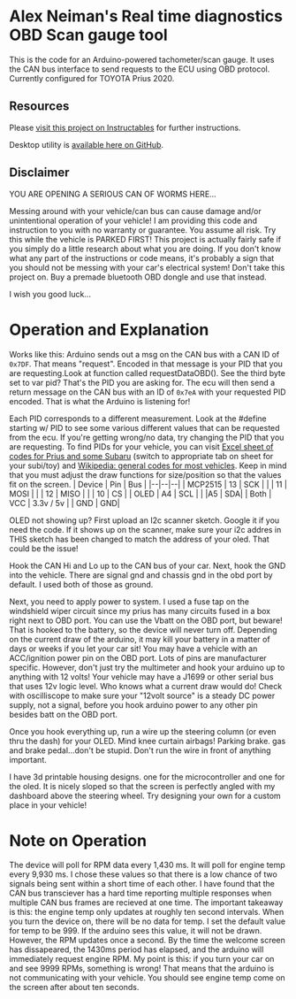
# Alex Neiman's Real time diagnostics OBD Scan gauge tool

This is the code for an Arduino-powered tachometer/scan gauge. It uses the CAN bus interface to send requests to the ECU using OBD protocol. Currently configured for TOYOTA Prius 2020.

## Resources

Please [visit this project on Instructables](https://www.instructables.com/TachometerScan-Gauge-Using-Arduino-OBD2-and-CAN-Bu/) for further instructions.

Desktop utility is [available here on GitHub](https://github.com/neiman3/obd_rtd_desktop).

## Disclaimer
YOU ARE OPENING A SERIOUS CAN OF WORMS HERE...

Messing around with your vehicle/can bus can cause damage and/or unintentional operation of your vehicle! I am providing this code and instruction to you with no warranty or guarantee. You assume all risk. Try this while the vehicle is PARKED FIRST! This project is actually fairly safe if you simply do a little research about what you are doing. If you don't know what any part of the instructions or code means, it's probably a sign that you should not be messing  with your car's electrical system! Don't take this project on. Buy a premade bluetooth OBD dongle and use that instead.

I wish you good luck...

# Operation and Explanation
Works like this: Arduino sends out a msg on the CAN bus with a CAN ID of `0x7DF`. That means "request". Encoded in that message is your PID that you are requesting.Look at function called requestDataOBD(). See the third byte set to var pid? That's the PID you are asking for. The ecu will then send a return message on the CAN bus with an ID of `0x7eA` with your requested PID encoded. That is what the Arduino is listening for! 

Each PID corresponds to a different measurement. Look at the #define starting w/ PID to see some various different values that can be requested from the ecu. If you're getting wrong/no data, try changing the PID that you are requesting. To find PIDs for your vehicle, you can visit [Excel sheet of codes for Prius and some Subaru](https://docs.google.com/spreadsheets/d/1QYWdWkLg0O4tg-ANYdTwwEMhpjkYAI_5JpBfTR1JfQ0/edit?hl=en&hl=en#gid=6) (switch to appropriate tab on sheet for your subi/toy) and [Wikipedia: general codes for most vehicles](https://en.wikipedia.org/wiki/OBD-II_PIDs#Service_01). Keep in mind that you must adjust the draw functions for size/position so that the values fit on the screen.
| Device | Pin | Bus |
|--|--|--|
| MCP2515 | 13 | SCK |
|  | 11 | MOSI |
|  | 12 | MISO |
|  | 10 | CS |
| OLED | A4 | SCL |
| |A5 | SDA|
| Both | VCC | 3.3v / 5v
| | GND | GND|
 
OLED not showing up? First upload an I2c scanner sketch. Google it if you need the code. If it shows up on the scanner, make sure your i2c addres in THIS sketch has been changed to match the address of your oled. That could be the issue!
 
Hook the CAN Hi and Lo up to the CAN bus of your car. Next, hook the GND into the vehicle. There are signal gnd and chassis gnd in the obd port by default. I used both of those as ground.

Next, you need to apply power to system. I used a fuse tap on the windshield wiper circuit since my prius has many circuits fused in a box right next to OBD port. You can use the Vbatt on the OBD port, but beware! That is hooked to the battery, so the device will never turn off. Depending on the current draw of the arduino, it may kill your battery in a matter  of days or weeks if you let your car sit! You may have a vehicle with an ACC/ignition power pin on the OBD port. Lots of pins are manufacturer specific. However, don't just try the multimeter  and hook your arduino up to anything with 12 volts! Your vehicle may have a J1699 or other serial bus that uses 12v logic level. Who knows what a current draw would do! Check with oscilliscope  to make sure your "12volt source" is a steady DC power supply, not a signal, before you hook arduino power to any other pin besides batt on the OBD port.

Once you hook everything up, run a wire up the steering column (or even thru the dash) for your OLED. Mind knee curtain airbags! Parking brake. gas and brake pedal...don't be stupid. Don't run the wire in front of anything important.

I have 3d printable housing designs. one for the microcontroller and one for the oled. It is nicely sloped so that the screen is perfectly angled with my dashboard above the steering wheel. Try designing your own for a custom place in your vehicle!

# Note on Operation
The device will poll for RPM data every 1,430 ms. It will poll for engine temp every 9,930 ms. I chose these values so that there is a low chance of two signals being sent within a short time of each other. I have found that the CAN bus transciever has a hard time reporting multiple responses when multiple CAN bus frames are recieved at one time. The important takeaway is this: the engine temp only updates at roughly ten second intervals. When  you turn the device on, there will be no data for temp. I set the default value for temp to be 999. If the arduino sees this value, it will not be drawn. However, the RPM updates once a second. By the time the welcome screen has dissapeared, the 1430ms period has elapsed, and the arduino will immediately request engine RPM. My point is this: if you turn your car on and see 9999 RPMs, something is wrong! That means that the arduino is not communicating with your vehicle. You should see engine temp come on the screen after about ten seconds.
